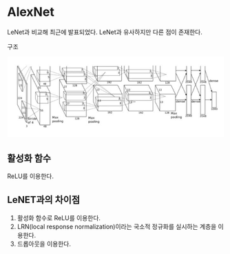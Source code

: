 # AlexNet

LeNet과 비교해 최근에 발표되었다. LeNet과 유사하지만 다른 점이 존재한다.

구조

<img src = '그림1.JPG'>

## 활성화 함수

ReLU를 이용한다.

## LeNET과의 차이점

 1) 활성화 함수로 ReLU를 이용한다.
 2) LRN(local response normalization)이라는 국소적 정규화를 실시하는 계층을 이용한다.
 3) 드롭아웃을 이용한다.